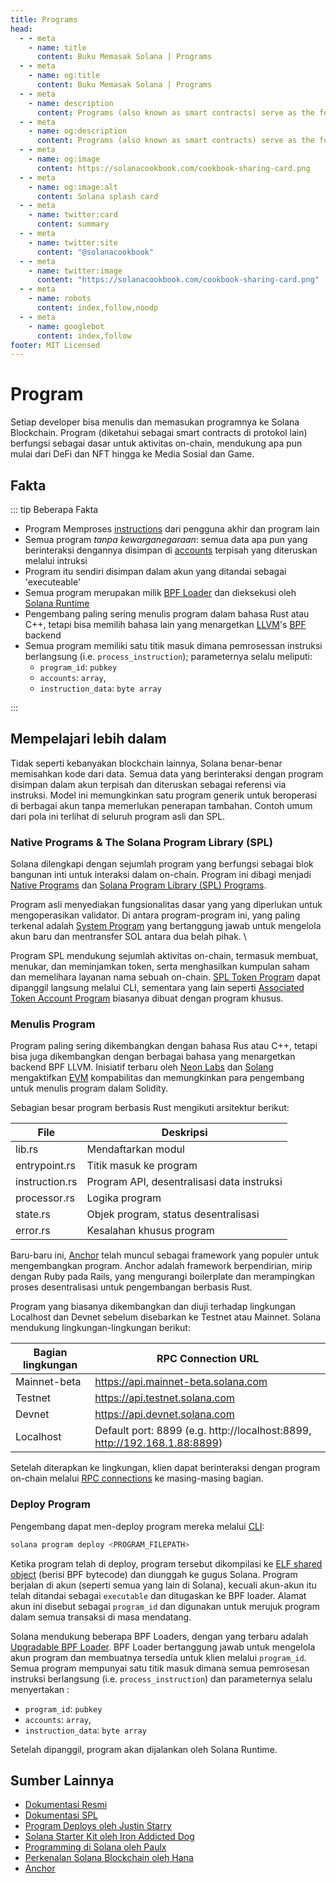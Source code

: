 ```yaml
---
title: Programs
head:
  - - meta
    - name: title
      content: Buku Memasak Solana | Programs
  - - meta
    - name: og:title
      content: Buku Memasak Solana | Programs
  - - meta
    - name: description
      content: Programs (also known as smart contracts) serve as the foundation for on-chain activity. Learn about Programs and more Core Concepts at The Buku Memasak Solana.
  - - meta
    - name: og:description
      content: Programs (also known as smart contracts) serve as the foundation for on-chain activity. Learn about Programs and more Core Concepts at The Buku Memasak Solana.
  - - meta
    - name: og:image
      content: https://solanacookbook.com/cookbook-sharing-card.png
  - - meta
    - name: og:image:alt
      content: Solana splash card
  - - meta
    - name: twitter:card
      content: summary
  - - meta
    - name: twitter:site
      content: "@solanacookbook"
  - - meta
    - name: twitter:image
      content: "https://solanacookbook.com/cookbook-sharing-card.png"
  - - meta
    - name: robots
      content: index,follow,noodp
  - - meta
    - name: googlebot
      content: index,follow
footer: MIT Licensed
---
```


# Program

Setiap developer bisa menulis dan memasukan programnya ke Solana Blockchain. Program (diketahui sebagai smart contracts di protokol lain) berfungsi sebagai dasar untuk aktivitas on-chain, mendukung apa pun mulai dari DeFi dan NFT hingga ke Media Sosial dan Game.

## Fakta

::: tip Beberapa Fakta

- Program Memproses [instructions](./transactions) dari pengguna akhir dan program lain
- Semua program *tanpa kewarganegaraan*: semua data apa pun yang berinteraksi dengannya disimpan di [accounts](./accounts.md) terpisah yang diteruskan melalui intruksi 
- Program itu sendiri disimpan dalam akun yang ditandai sebagai 'executeable'
- Semua program merupakan milik [BPF Loader](https://docs.solana.com/developing/runtime-facilities/programs#bpf-loader) dan dieksekusi oleh [Solana Runtime](https://docs.solana.com/developing/programming-model/runtime)
- Pengembang paling sering menulis program dalam bahasa Rust atau C++, tetapi bisa memilih bahasa lain yang menargetkan [LLVM](https://llvm.org/)'s [BPF](https://en.wikipedia.org/wiki/Berkeley_Packet_Filter) backend
- Semua program memiliki satu titik masuk dimana pemrosessan instruksi berlangsung (i.e. `process_instruction`); parameternya selalu meliputi:
    - `program_id`: `pubkey`
    - `accounts`: `array`, 
    - `instruction_data`: `byte array`

:::

## Mempelajari lebih dalam 

Tidak seperti kebanyakan blockchain lainnya, Solana benar-benar memisahkan kode dari data. Semua data yang berinteraksi dengan program disimpan dalam akun terpisah dan diteruskan sebagai referensi via instruksi. Model ini memungkinkan satu program generik untuk beroperasi di berbagai akun tanpa memerlukan penerapan tambahan. Contoh umum dari pola ini terlihat di seluruh program asli dan SPL.

### Native Programs & The Solana Program Library (SPL)

Solana dilengkapi dengan sejumlah program yang berfungsi sebagai blok bangunan inti untuk interaksi dalam on-chain. Program ini dibagi menjadi [Native Programs](https://docs.solana.com/developing/runtime-facilities/programs#bpf-loader) dan [Solana Program Library (SPL) Programs](https://spl.solana.com/).

Program asli menyediakan fungsionalitas dasar yang yang diperlukan untuk mengoperasikan validator. Di antara program-program ini, yang paling terkenal adalah [System Program](https://docs.solana.com/developing/runtime-facilities/programs#system-program) yang bertanggung jawab untuk mengelola akun baru dan mentransfer SOL antara dua belah pihak. \

Program SPL mendukung sejumlah aktivitas on-chain, termasuk membuat, menukar, dan meminjamkan token, serta menghasilkan kumpulan saham dan memelihara layanan nama sebuah on-chain. [SPL Token Program](https://spl.solana.com/token) dapat dipanggil langsung melalui CLI, sementara yang lain seperti [Associated Token Account Program](https://spl.solana.com/associated-token-account) biasanya dibuat dengan program khusus.

### Menulis Program

Program paling sering dikembangkan dengan bahasa Rus atau C++, tetapi bisa juga dikembangkan dengan berbagai bahasa yang menargetkan backend BPF LLVM. Inisiatif terbaru oleh [Neon Labs](https://neon-labs.org/) dan [Solang](https://solang.readthedocs.io/en/latest/) mengaktifkan [EVM](https://ethereum.org/en/developers/docs/evm/) kompabilitas dan memungkinkan para pengembang untuk menulis program dalam Solidity.

Sebagian besar program berbasis Rust mengikuti arsitektur berikut:

| File           | Deskripsi                                     |
|----------------|-----------------------------------------------|
| lib.rs         | Mendaftarkan modul                            |
| entrypoint.rs  | Titik masuk ke program                        |
| instruction.rs | Program API, desentralisasi data instruksi    |
| processor.rs   | Logika program                                |
| state.rs       | Objek program, status desentralisasi          |
| error.rs       | Kesalahan khusus program                      |

Baru-baru ini, [Anchor](https://github.com/coral-xyz/anchor) telah muncul sebagai framework yang populer untuk mengembangkan program. Anchor adalah framework berpendirian, mirip dengan Ruby pada Rails, yang mengurangi boilerplate dan merampingkan proses desentralisasi untuk pengembangan berbasis Rust. 

Program yang biasanya dikembangkan dan diuji terhadap lingkungan Localhost dan Devnet sebelum disebarkan ke Testnet atau Mainnet. Solana mendukung lingkungan-lingkungan berikut:


| Bagian lingkungan    | RPC Connection URL                                                        |
|----------------------|---------------------------------------------------------------------------|
| Mainnet-beta         | https://api.mainnet-beta.solana.com                                       |
| Testnet              | https://api.testnet.solana.com                                            |
| Devnet               | https://api.devnet.solana.com                                             |
| Localhost            | Default port: 8899 (e.g. http://localhost:8899, http://192.168.1.88:8899) |

Setelah diterapkan ke lingkungan, klien dapat berinteraksi dengan program on-chain melalui [RPC connections](https://docs.solana.com/developing/clients/jsonrpc-api) ke masing-masing bagian. 

### Deploy Program

Pengembang dapat men-deploy program mereka melalui [CLI](https://docs.solana.com/cli/deploy-a-program):

```bash
solana program deploy <PROGRAM_FILEPATH>
```

Ketika program telah di deploy, program tersebut dikompilasi ke [ELF shared object](https://en.wikipedia.org/wiki/Executable_and_Linkable_Format) (berisi BPF bytecode) dan diunggah ke gugus Solana. Program berjalan di akun (seperti semua yang lain di Solana), kecuali akun-akun itu telah ditandai sebagai `executable` dan ditugaskan ke BPF loader. Alamat akun ini disebut sebagai `program_id` dan digunakan untuk merujuk program dalam semua transaksi di masa mendatang.

Solana mendukung beberapa BPF Loaders, dengan yang terbaru adalah  [Upgradable BPF Loader](https://explorer.solana.com/address/BPFLoaderUpgradeab1e11111111111111111111111). BPF Loader bertanggung jawab untuk mengelola akun program dan membuatnya tersedia untuk klien melalui `program_id`. Semua program mempunyai satu titik masuk dimana semua pemrosesan instruksi berlangsung (i.e. `process_instruction`) dan parameternya selalu menyertakan : 
- `program_id`: `pubkey`
- `accounts`: `array`, 
- `instruction_data`: `byte array`

Setelah dipanggil, program akan dijalankan oleh Solana Runtime.

## Sumber Lainnya 

- [Dokumentasi Resmi ](https://docs.solana.com/developing/on-chain-programs/overview)
- [Dokumentasi SPL](https://spl.solana.com/)
- [Program Deploys oleh Justin Starry](https://jstarry.notion.site/Program-deploys-29780c48794c47308d5f138074dd9838)
- [Solana Starter Kit oleh Iron Addicted Dog](https://book.solmeet.dev/notes/solana-starter-kit)
- [Programming di Solana oleh Paulx](https://paulx.dev/blog/2021/01/14/programming-on-solana-an-introduction/)
- [Perkenalan Solana Blockchain oleh Hana](https://2501babe.github.io/posts/solana101.html)
- [Anchor](https://github.com/coral-xyz/anchor)
